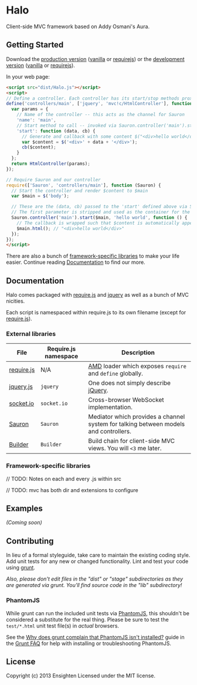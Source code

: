 # Halo

Client-side MVC framework based on Addy Osmani's Aura.

## Getting Started
Download the [production version][min] ([vanilla][min] or [requirejs][min_require]) or the [development version][max] ([vanilla][max] or [requirejs][max_require]).

[min_require]: https://raw.github.com/Ensighten/Halo/master/dist/Halo.require.min.js
[max_require]: https://raw.github.com/Ensighten/Halo/master/dist/Halo.require.js
[min]: https://raw.github.com/Ensighten/Halo/master/dist/Halo.min.js
[max]: https://raw.github.com/Ensighten/Halo/master/dist/Halo.js

In your web page:

```html
<script src="dist/Halo.js"></script>
<script>
// Define a controller. Each controller has its start/stop methods proxied via Sauron, a global mediator.
define('controllers/main', ['jquery', 'mvc!c/HtmlController'], function ($, HtmlController) {
  var params = {
    // Name of the controller -- this acts as the channel for Sauron
    'name': 'main',
    // Start method to call -- invoked via Sauron.controller('main').start(args);
    'start': function (data, cb) {
      // Generate and callback with some content $("<div>hello world</div>")
      var $content = $('<div>' + data + '</div>');
      cb($content);
    }
  };
  return HtmlController(params);
});

// Require Sauron and our controller
require(['Sauron', 'controllers/main'], function (Sauron) {
  // Start the controller and render $content to $main
  var $main = $('body');

  // These are the (data, cb) passed to the 'start' defined above via Sauron, our global mediator.
  // The first parameter is stripped and used as the container for the called-back $content
  Sauron.controller('main').start($main, 'hello world', function () {
    // The callback is wrapped such that $content is automatically appended to $main
    $main.html(); // "<div>hello world</div>"
  });
});
</script>
```

There are also a bunch of [framework-specific libraries](#framework-specific-libraries) to make your life easier. Continue reading [Documentation](#documentation) to find our more.

## Documentation
Halo comes packaged with [require.js][requirejs] and [jquery][jquery] as well as a bunch of MVC nicities.

Each script is namespaced within require.js to its own filename (except for [require.js][requirejs]).

### External libraries
|           File          | Require.js namespace |                                           Description                                           |
|-------------------------|----------------------|-------------------------------------------------------------------------------------------------|
| [require.js][requirejs] | N/A                  | [AMD][amd] loader which exposes `require` and `define` globally.                                |
| [jquery.js][jquery]     | `jquery`             | One does not simply describe [jQuery][jquery].                                                  |
| [socket.io][socketio]   | `socket.io`          | Cross-browser WebSocket implementation.                                                         |
| [Sauron][sauron]        | `Sauron`             | Mediator which provides a channel system for talking between models and controllers. |
| [Builder][builder]      | `Builder`            | Build chain for client-side MVC views. You will `<3` me later.                                  |

[requirejs]: http://requirejs.org/
[jquery]: http://jquery.com
[amd]: https://github.com/amdjs/amdjs-api/wiki/AMD
[socketio]: https://github.com/LearnBoost/socket.io-client
[Sauron]: https://github.com/Ensighten/Sauron
[Builder]: https://github.com/Ensighten/Builder

### Framework-specific libraries

// TODO: Notes on each and every .js within src

// TODO: mvc has both dir and extensions to configure

## Examples
_(Coming soon)_

## Contributing
In lieu of a formal styleguide, take care to maintain the existing coding style. Add unit tests for any new or changed functionality. Lint and test your code using [grunt](http://gruntjs.com/).

_Also, please don't edit files in the "dist" or "stage" subdirectories as they are generated via grunt. You'll find source code in the "lib" subdirectory!_

### PhantomJS
While grunt can run the included unit tests via [PhantomJS](http://phantomjs.org/), this shouldn't be considered a substitute for the real thing. Please be sure to test the `test/*.html` unit test file(s) in _actual_ browsers.

See the [Why does grunt complain that PhantomJS isn't installed?](https://github.com/gruntjs/grunt/blob/master/docs/faq.md#why-does-grunt-complain-that-phantomjs-isnt-installed) guide in the [Grunt FAQ](https://github.com/gruntjs/grunt/blob/master/docs/faq.md) for help with installing or troubleshooting PhantomJS.

## License
Copyright (c) 2013 Ensighten
Licensed under the MIT license.
